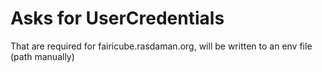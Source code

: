 # Asks for UserCredentials 
That are required for fairicube.rasdaman.org, will be written to an env file (path manually)




